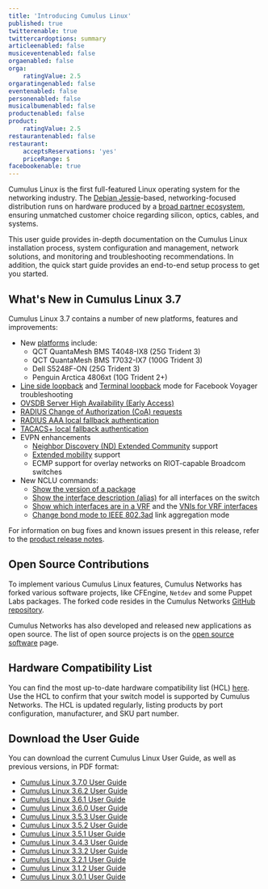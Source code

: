 ```yaml
---
title: 'Introducing Cumulus Linux'
published: true
twitterenable: true
twittercardoptions: summary
articleenabled: false
musiceventenabled: false
orgaenabled: false
orga:
    ratingValue: 2.5
orgaratingenabled: false
eventenabled: false
personenabled: false
musicalbumenabled: false
productenabled: false
product:
    ratingValue: 2.5
restaurantenabled: false
restaurant:
    acceptsReservations: 'yes'
    priceRange: $
facebookenable: true
---
```


Cumulus Linux is the first full-featured Linux operating system for the networking industry. The [Debian Jessie](https://www.debian.org/releases/jessie/)-based, networking-focused distribution runs on hardware produced by a [broad partner ecosystem](http://cumulusnetworks.com/hcl/), ensuring unmatched customer choice regarding silicon, optics, cables, and systems.

This user guide provides in-depth documentation on the Cumulus Linux installation process, system configuration and management, network solutions, and monitoring and troubleshooting recommendations. In addition, the quick start guide provides an end-to-end setup process to get you started.

## What's New in Cumulus Linux 3.7

Cumulus Linux 3.7 contains a number of new platforms, features and improvements:

- New [platforms](https://cumulusnetworks.com/hcl) include:
  - QCT QuantaMesh BMS T4048-IX8 (25G Trident 3)
  - QCT QuantaMesh BMS T7032-IX7 (100G Trident 3)
  - Dell S5248F-ON (25G Trident 3)
  - Penguin Arctica 4806xt (10G Trident 2+)
- [Line side loopback](https://docs.cumulusnetworks.com/display/DOCS/Facebook+Voyager+Optical+Interfaces#FacebookVoyagerOpticalInterfaces-lineSideLoopback) and [Terminal loopback](https://docs.cumulusnetworks.com/display/DOCS/Facebook+Voyager+Optical+Interfaces#FacebookVoyagerOpticalInterfaces-terminalLoopback) mode for Facebook Voyager troubleshooting
- [OVSDB Server High Availability (Early Access)](https://docs.cumulusnetworks.com/display/DOCS/OVSDB+Server+High+Availability)
- [RADIUS Change of Authorization (CoA) requests](https://docs.cumulusnetworks.com/display/DOCS/802.1X+Interfaces#id-802.1XInterfaces-CoArequests)
- [RADIUS AAA local fallback authentication](https://docs.cumulusnetworks.com/display/DOCS/RADIUS+AAA#RADIUSAAA-local-fallback-auth)
- [TACACS+ local fallback authentication](https://docs.cumulusnetworks.com/display/DOCS/TACACS+Plus#TACACSPlus-fallback-auth) 
- EVPN enhancements
  - [Neighbor Discovery (ND) Extended Community](https://docs.cumulusnetworks.com/display/DOCS/Ethernet+Virtual+Private+Network+-+EVPN#EthernetVirtualPrivateNetwork-EVPN-ND_extended_community) support
  - [Extended mobility](https://docs.cumulusnetworks.com/display/DOCS/Ethernet+Virtual+Private+Network+-+EVPN#EthernetVirtualPrivateNetwork-EVPN-MAC-mobility) support
  - ECMP support for overlay networks on RIOT-capable Broadcom switches 
- New NCLU commands:
  - [Show the version of a package](https://docs.cumulusnetworks.com/display/DOCS/Adding+and+Updating+Packages#AddingandUpdatingPackages-versionDisplay)
  - [Show the interface description (alias)](https://docs.cumulusnetworks.com/display/DOCS/Interface+Configuration+and+Management#InterfaceConfigurationandManagement-show_alias) for all interfaces on the switch
  - [Show which interfaces are in a VRF](https://docs.cumulusnetworks.com/display/DOCS/Virtual+Routing+and+Forwarding+-+VRF#VirtualRoutingandForwarding-VRF-vrf-interfaces) and the [VNIs for VRF interfaces](https://docs.cumulusnetworks.com/display/DOCS/Virtual+Routing+and+Forwarding+-+VRF#VirtualRoutingandForwarding-VRF-vrf-interfaces)
  - [Change bond mode to IEEE 802.3ad](https://docs.cumulusnetworks.com/display/DOCS/Bonding+-+Link+Aggregation) link aggregation mode

For information on bug fixes and known issues present in this release, refer to the [product release notes](https://support.cumulusnetworks.com/hc/en-us/articles/360007793174-Cumulus-Linux-3-7-Release-Notes).

## Open Source Contributions

To implement various Cumulus Linux features, Cumulus Networks has forked various software projects, like CFEngine, `Netdev` and some Puppet Labs packages. The forked code resides in the Cumulus Networks [GitHub repository](https://github.com/CumulusNetworks).

Cumulus Networks has also developed and released new applications as open source. The list of open source projects is on the [open source software](http://oss.cumulusnetworks.com/) page.

## Hardware Compatibility List

You can find the most up-to-date hardware compatibility list (HCL) [here](http://cumulusnetworks.com/hcl/). Use the HCL to confirm that your switch model is supported by Cumulus Networks. The HCL is updated regularly, listing products by port configuration, manufacturer, and SKU part number.

##  Download the User Guide

You can download the current Cumulus Linux User Guide, as well as previous versions, in PDF format:

- [Cumulus Linux 3.7.0 User Guide](https://docs.cumulusnetworks.com/download/attachments/8362527/Cumulus%20Linux%203.7.0%20User%20Guide.pdf?version=4&modificationDate=1537474618000&api=v2)
- [Cumulus Linux 3.6.2 User Guide](https://docs.cumulusnetworks.com/download/attachments/8362527/Cumulus%20Linux%203.6.2%20User%20Guide.pdf?version=3&modificationDate=1537474847000&api=v2)
- [Cumulus Linux 3.6.1 User Guide](https://docs.cumulusnetworks.com/download/attachments/8362527/Cumulus%20Linux%203.6.1%20User%20Guide.pdf?version=2&modificationDate=1537401092000&api=v2)
- [Cumulus Linux 3.6.0 User Guide](https://docs.cumulusnetworks.com/download/attachments/8362527/Cumulus%20Linux%203.6.0%20User%20Guide.pdf?version=1&modificationDate=1537401092000&api=v2)
- [Cumulus Linux 3.5.3 User Guide](https://docs.cumulusnetworks.com/download/attachments/8362527/Cumulus%20Linux%203.5.3%20User%20Guide.pdf?version=1&modificationDate=1537401092000&api=v2)
- [Cumulus Linux 3.5.2 User Guide](https://docs.cumulusnetworks.com/download/attachments/8362527/Cumulus%20Linux%203.5.2%20User%20Guide.pdf?version=1&modificationDate=1537401092000&api=v2)
- [Cumulus Linux 3.5.1 User Guide](https://docs.cumulusnetworks.com/download/attachments/8362527/Cumulus%20Linux%203.5.1%20User%20Guide.pdf?version=2&modificationDate=1537401092000&api=v2)
- [Cumulus Linux 3.4.3 User Guide](https://docs.cumulusnetworks.com/download/attachments/8362527/Cumulus%20Linux%203.4.3%20User%20Guide.pdf?version=1&modificationDate=1537401092000&api=v2)
- [Cumulus Linux 3.3.2 User Guide](https://docs.cumulusnetworks.com/download/attachments/8362527/Cumulus%20Linux%203.3.2%20User%20Guide.pdf?version=1&modificationDate=1537401092000&api=v2)
- [Cumulus Linux 3.2.1 User Guide](https://docs.cumulusnetworks.com/download/attachments/8362527/Cumulus%20Linux%203.2.1%20User%20Guide.pdf?version=1&modificationDate=1537401092000&api=v2)
- [Cumulus Linux 3.1.2 User Guide](https://docs.cumulusnetworks.com/download/attachments/8362527/Cumulus%20Linux%203.1.2%20User%20Guide.pdf?version=1&modificationDate=1537401092000&api=v2)
- [Cumulus Linux 3.0.1 User Guide](https://docs.cumulusnetworks.com/download/attachments/8362527/Cumulus%20Linux%203.0.1%20User%20Guide.pdf?version=1&modificationDate=1537401092000&api=v2)